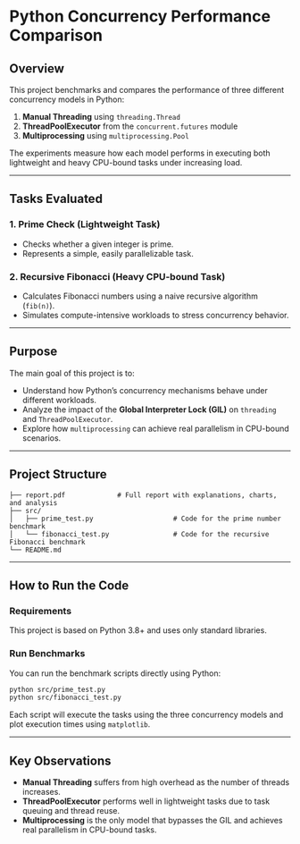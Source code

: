 # Python Concurrency Performance Comparison

## Overview

This project benchmarks and compares the performance of three different concurrency models in Python:

1. **Manual Threading** using `threading.Thread`
2. **ThreadPoolExecutor** from the `concurrent.futures` module
3. **Multiprocessing** using `multiprocessing.Pool`

The experiments measure how each model performs in executing both lightweight and heavy CPU-bound tasks under increasing load.

---

## Tasks Evaluated

### 1. Prime Check (Lightweight Task)
- Checks whether a given integer is prime.
- Represents a simple, easily parallelizable task.

### 2. Recursive Fibonacci (Heavy CPU-bound Task)
- Calculates Fibonacci numbers using a naive recursive algorithm (`fib(n)`).
- Simulates compute-intensive workloads to stress concurrency behavior.

---

## Purpose

The main goal of this project is to:

- Understand how Python’s concurrency mechanisms behave under different workloads.
- Analyze the impact of the **Global Interpreter Lock (GIL)** on `threading` and `ThreadPoolExecutor`.
- Explore how `multiprocessing` can achieve real parallelism in CPU-bound scenarios.

---

## Project Structure

```
├── report.pdf             # Full report with explanations, charts, and analysis
├── src/
│   ├── prime_test.py                    # Code for the prime number benchmark
│   └── fibonacci_test.py                # Code for the recursive Fibonacci benchmark
└── README.md
```

---

## How to Run the Code

### Requirements

This project is based on Python 3.8+ and uses only standard libraries.

### Run Benchmarks

You can run the benchmark scripts directly using Python:

```bash
python src/prime_test.py
python src/fibonacci_test.py
```

Each script will execute the tasks using the three concurrency models and plot execution times using `matplotlib`.

---

## Key Observations

- **Manual Threading** suffers from high overhead as the number of threads increases.
- **ThreadPoolExecutor** performs well in lightweight tasks due to task queuing and thread reuse.
- **Multiprocessing** is the only model that bypasses the GIL and achieves real parallelism in CPU-bound tasks.
